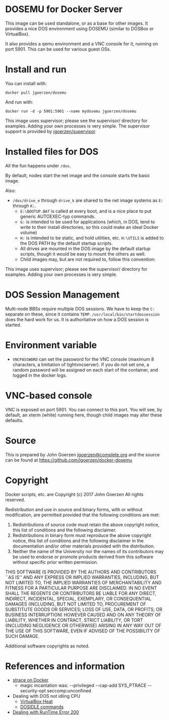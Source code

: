# DOSEMU for Docker Server

This image can be used standalone, or as a base for other images.
It provides a nice DOS environment using DOSEMU (similar to DOSBox
or VirtualBox).

It also provides a qemu environment and a VNC console for it, running on
port 5901.  This can be used for various guest OSs.

# Install and run

You can install with:

    docker pull jgoerzen/dosemu

And run with:

    docker run -d -p 5901:5901 --name mydosemu jgoerzen/dosemu

This image uses supervisor; please see the supervisor/ directory for
examples.  Adding your own processes is very simple.  The supervisor
support is provided by [jgoerzen/supervisor](https://github.com/jgoerzen/docker-supervisor).

# Installed files for DOS

All the fun happens under `/dos`.

By default, nodes start the net image and the console starts the basic image.

Also:

- `/dos/drive_e` through `drive_k` are shared to the net image systems
   as `E:` through `K:`.
   - `E:\BOOTUP.BAT` is called at every boot, and is a nice place to put generic
     AUTOEXEC-typ commands.
   - `G:` is intended to be used for applications (which, in DOS, tend to
     write to their install directories, so this could make an ideal Docker volume)
   - `H:` is intended to be static, and hold utilities, etc.  `H:\UTILS` is
     added to the DOS PATH by the default startup scripts.
   - All drives are mounted in the DOS image by the default startup scripts,
     though it would be easy to mount the others as well.
   - Child images may, but are not required to, follow this convention:

This image uses supervisor; please see the supervisor/ directory for
examples.  Adding your own processes is very simple.

# DOS Session Management

Multi-node BBSs require multiple DOS sessions.  We have to keep the `C:` separate on these,
since it contains `TEMP`.  `/usr/local/bin/startdossession` does the hard work for us.  It is
authoritative on how a DOS session is started.

# Environment variable

 - `VNCPASSWORD` can set the password for the VNC console
   (maximum 8 characters, a limitation of tightvncserver).  If you do not set
   one, a random password will be assigned on each start of the container, and
   logged in the docker logs.

# VNC-based console

VNC is exposed on port 5901.  You can connect to this port.  You will see, by default,
an xterm (white) running here, though
child images may alter these defaults. 

# Source

This is prepared by John Goerzen <jgoerzen@complete.org> and the source
can be found at <https://github.com/jgoerzen/docker-dosemu>

# Copyright

Docker scripts, etc. are
Copyright (c) 2017 John Goerzen
All rights reserved.

Redistribution and use in source and binary forms, with or without
modification, are permitted provided that the following conditions
are met:
1. Redistributions of source code must retain the above copyright
   notice, this list of conditions and the following disclaimer.
2. Redistributions in binary form must reproduce the above copyright
   notice, this list of conditions and the following disclaimer in the
   documentation and/or other materials provided with the distribution.
3. Neither the name of the University nor the names of its contributors
   may be used to endorse or promote products derived from this software
   without specific prior written permission.

THIS SOFTWARE IS PROVIDED BY THE AUTHORS AND CONTRIBUTORS ``AS IS'' AND
ANY EXPRESS OR IMPLIED WARRANTIES, INCLUDING, BUT NOT LIMITED TO, THE
IMPLIED WARRANTIES OF MERCHANTABILITY AND FITNESS FOR A PARTICULAR PURPOSE
ARE DISCLAIMED.  IN NO EVENT SHALL THE REGENTS OR CONTRIBUTORS BE LIABLE
FOR ANY DIRECT, INDIRECT, INCIDENTAL, SPECIAL, EXEMPLARY, OR CONSEQUENTIAL
DAMAGES (INCLUDING, BUT NOT LIMITED TO, PROCUREMENT OF SUBSTITUTE GOODS
OR SERVICES; LOSS OF USE, DATA, OR PROFITS; OR BUSINESS INTERRUPTION)
HOWEVER CAUSED AND ON ANY THEORY OF LIABILITY, WHETHER IN CONTRACT, STRICT
LIABILITY, OR TORT (INCLUDING NEGLIGENCE OR OTHERWISE) ARISING IN ANY WAY
OUT OF THE USE OF THIS SOFTWARE, EVEN IF ADVISED OF THE POSSIBILITY OF
SUCH DAMAGE.

Additional software copyrights as noted.

# References and information

- [strace on Docker](https://github.com/moby/moby/issues/21051)
  - magic incantation was: --privileged --cap-add SYS_PTRACE --security-opt seccomp:unconfined
- Dealing with DOS not idling CPU
  - [VirtualBox Heat](http://wiki.freedos.org/wiki/index.php/VirtualBox_-_Heat)
  - [DOSIDLE commands](http://www.scampers.org/steve/vmware/)
- [Dealing with RunTime Error 200](http://www.pcmicro.com/elebbs/faq/rte200.html)

